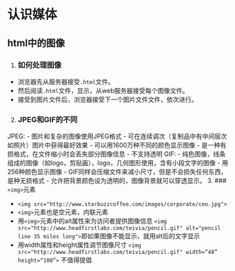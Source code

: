 # 认识媒体
## html中的图像
 1. ### 如何处理图像
  - 浏览器先从服务器接受`.html`文件。
  - 然后阅读`.html`文件，显示，从web服务器接受每个图像文件。
  - 接受到图片文件后，浏览器接受下一个图片文件文件，依次进行。
 2. ### JPEG和GIF的不同
  JPEG:
        - 图片和复杂的图像使用JPEG格式
        - 可在连续调次（复制品中有中间层次如照片）图片中获得最好效果
        - 可以用1600万种不同的颜色显示图像
        - 是一种有损格式，在文件缩小时会丢失部分图像信息
        - 不支持透明
   GIF:
        - 纯色图像，线条组成的图像（如logo，剪贴画），logo，几何图形使用，含有小段文字的图像
        - 用256种颜色显示图像
        - GIF同样会压缩文件来减小尺寸，但是不会损失任何东西，是种无损格式
        - 允许把背景颜色设为透明的，图像背景就可以穿透显示。
3. ### `<img>`元素
 - `<img src="http://www.starbuzzcoffee.com/images/corporate/ceo.jpg">`
 - `<img>`元素也是空元素，内联元素
 - 用`<img>`元素中的alt属性来为访问者提供图像信息
 `<img src="http://www.headfirstlabs.com/teivia/pencil.gif"
       alt="pencil line 35 miles long">`即如果图像不能显示，就用alt后的文字显示
 - 用width属性和height属性调节图像尺寸
 `<img src="http://www.headfirstlabs.com/teivia/pencil.gif"
       width=“48” height=“100”>`
  不值得提倡

